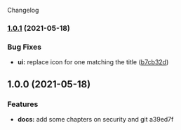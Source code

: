 Changelog
### [1.0.1](https://github.com/mstream/software-engineering-reference/compare/v1.0.0...v1.0.1) (2021-05-18)


### Bug Fixes

* **ui:** replace icon for one matching the title ([b7cb32d](https://github.com/mstream/software-engineering-reference/commit/b7cb32dc435e4f5c51da951e803b75db573bb22b))

## 1.0.0 (2021-05-18)


### Features

* **docs:** add some chapters on security and git a39ed7f
